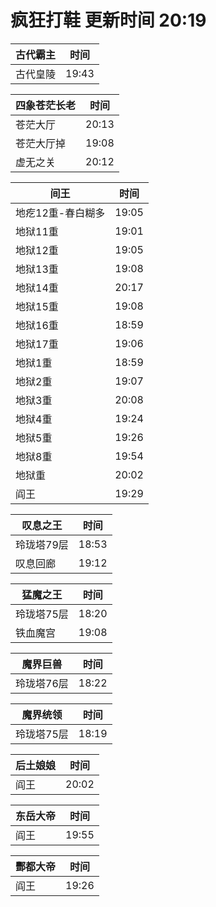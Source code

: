 # 疯狂打鞋 更新时间 20:19

| 古代霸主   | 时间    |
|--------|-------|
| 古代皇陵 | 19:43 |

| 四象苍茫长老   | 时间    |
|--------|-------|
| 苍茫大厅 | 20:13 |
| 苍茫大厅掉 | 19:08 |
| 虚无之关 | 20:12 |

| 间王   | 时间    |
|--------|-------|
| 地疙12重-春白糊多 | 19:05 |
| 地狱11重 | 19:01 |
| 地狱12重 | 19:05 |
| 地狱13重 | 19:08 |
| 地狱14重 | 20:17 |
| 地狱15重 | 19:08 |
| 地狱16重 | 18:59 |
| 地狱17重 | 19:06 |
| 地狱1重 | 18:59 |
| 地狱2重 | 19:07 |
| 地狱3重 | 20:08 |
| 地狱4重 | 19:24 |
| 地狱5重 | 19:26 |
| 地狱8重 | 19:54 |
| 地狱重 | 20:02 |
| 阎王 | 19:29 |

| 叹息之王   | 时间    |
|--------|-------|
| 玲珑塔79层 | 18:53 |
| 叹息回廊 | 19:12 |

| 猛魔之王   | 时间    |
|--------|-------|
| 玲珑塔75层 | 18:20 |
| 铁血魔宫 | 19:08 |

| 魔界巨兽   | 时间    |
|--------|-------|
| 玲珑塔76层 | 18:22 |

| 魔界统领   | 时间    |
|--------|-------|
| 玲珑塔75层 | 18:19 |

| 后土娘娘   | 时间    |
|--------|-------|
| 阎王 | 20:02 |

| 东岳大帝   | 时间    |
|--------|-------|
| 阎王 | 19:55 |

| 酆都大帝   | 时间    |
|--------|-------|
| 阎王 | 19:26 |